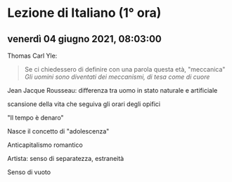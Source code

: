 
# Lezione di Italiano (1° ora)

## venerdì 04 giugno 2021, 08:03:00


Thomas Carl Yle:
> Se ci chiedessero di definire con una parola questa età, "meccanica"
> *Gli uomini sono diventati dei meccanismi, di tesa come di cuore*

Jean Jacque Rousseau: differenza tra uomo in stato naturale e artificiale

scansione della vita che seguiva gli orari degli opifici

"Il tempo è denaro"


Nasce il concetto di "adolescenza"

Anticapitalismo romantico


Artista: senso di separatezza, estraneità

Senso di vuoto
<!--stackedit_data:
eyJoaXN0b3J5IjpbOTUyNzE3MjEwLC0xNzk1ODM5MzY2LDY2MT
A1MzQ5NSwtMTI0NTk3MTg5OF19
-->